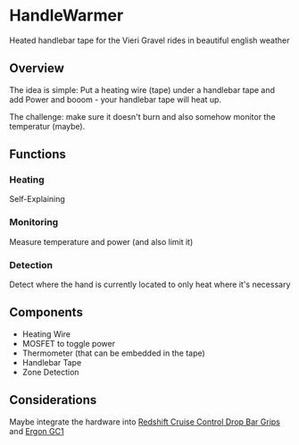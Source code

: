 # HandleWarmer
Heated handlebar tape for the Vieri Gravel rides in beautiful english weather

## Overview
The idea is simple: Put a heating wire (tape) under a handlebar tape and add Power and booom - your handlebar tape will heat up.

The challenge: make sure it doesn't burn and also somehow monitor the temperatur (maybe).

## Functions
### Heating
Self-Explaining
### Monitoring
Measure temperature and power (and also limit it)
### Detection
Detect where the hand is currently located to only heat where it's necessary

## Components
- Heating Wire
- MOSFET to toggle power
- Thermometer (that can be embedded in the tape)
- Handlebar Tape
- Zone Detection

## Considerations
Maybe integrate the hardware into [Redshift Cruise Control Drop Bar Grips](https://redshiftsports.com/products/cruise-control-drop-bar-grips) and [Ergon GC1](https://www.ergonbike.com/en/product-details.html?anr=42410010&s=gc&a=griffe)


